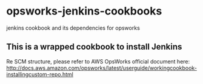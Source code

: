 # opsworks-jenkins-cookbooks

jenkins cookbook and its dependencies for opsworks

## This is a wrapped cookbook to install Jenkins

Re SCM structure, please refer to AWS OpsWorks official document here:
http://docs.aws.amazon.com/opsworks/latest/userguide/workingcookbook-installingcustom-repo.html
